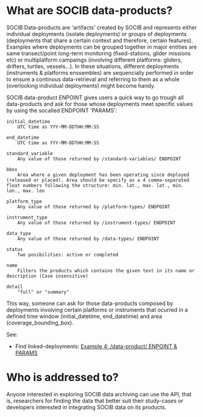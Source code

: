 # What are SOCIB data-products?

SOCIB Data-products are 'artifacts' created by SOCIB and represents either individual deployments (isolate deployments) or groups of deployments (deployments that share a certain context and therefore, certain features). Examples where deployments can be grouped together in major entities are same transect/point long-term monitoring (fixed-stations, glider missions etc) or multiplatform campaings (involving different platforms: gliders, drifters, turtles, vessels...). In these situations, different deployments (instruments & platforms enssembles) are sequencially performed in order to ensure a continous data-retrieval and referring to them as a whole (overlooking individual deployments) might become handy. 

SOCIB data-product ENPOINT gives users a quick way to go trough all data-products and ask for those whose deployments meet specific values by using the socalled ENDPOINT 'PARAMS':

    initial_datetime
        UTC time as YYY-MM-DDTHH:MM:SS 

    end_datetime
        UTC time as YYY-MM-DDTHH:MM:SS 

    standard_variable
        Any value of those returned by /standard-variables/ ENDPOINT 

    bbox
        Area where a given deployment has been operating since deployed (released or placed). Area should be specify as a 4 comma-separated float numbers following the structure: min. lat., max. lat., min. lon., max. lon 

    platform_type
        Any value of those returned by /platform-types/ ENDPOINT 

    instrument_type
        Any value of those returned by /instrument-types/ ENDPOINT 

    data_type
        Any value of those returned by /data-types/ ENDPOINT 

    status
        Two posibilities: active or completed 

    name
        Filters the products which contains the given text in its name or description (Case insensitive) 

    detail
        "full" or "summary" 


This way, someone can ask for those data-products composed by deployments involving certain platforms or instruments that ocurred in a defined time window (initial_datetime, end_datetime) and area (coverage_bounding_box). 


See:
* Find linked-deployments: [Example 4: /data-product/ ENPOINT & PARAMS](https://github.com/pazrg/SOCIB_API/blob/master/data-products_Fixed_stations.ipynb)

# Who is addressed to?

Anyone interested in exploring SOCIB data archiving can use the API, that is, researchers for finding the data that better suit their study-cases or developers interested in integrating SOCIB data on its products.  

